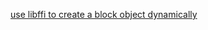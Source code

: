 
[use libffi to create a block object dynamically](https://shyang.github.io/2016/06/03/make-special-forwarding-capture-block.html)
